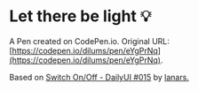 # Let there be light 💡

A Pen created on CodePen.io. Original URL: [https://codepen.io/dilums/pen/eYgPrNq](https://codepen.io/dilums/pen/eYgPrNq).

Based on [Switch On/Off - DailyUI #015](https://dribbble.com/shots/3032158-Switch-On-Off-DailyUI-015) by [lanars.](https://dribbble.com/lanars)
